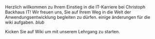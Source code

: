 Herzlich willkommen zu Ihrem Einstieg in die IT-Karriere bei Christoph Backhaus IT! Wir freuen uns, Sie auf Ihrem Weg in die Welt der Anwendungsentwicklung begleiten zu dürfen.
einige änderungen für die wiki aufgaben. *blub*

Kicken Sie auf Wiki um mit unserem Lehrgang zu starten.
